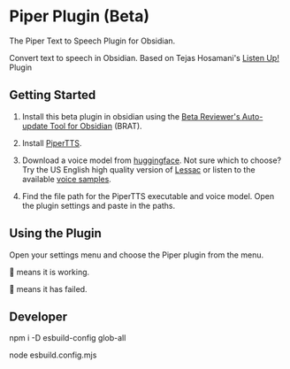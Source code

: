 # Piper Plugin (Beta)
The Piper Text to Speech Plugin for Obsidian.

Convert text to speech in Obsidian. Based on Tejas Hosamani's [Listen Up!](https://github.com/tejas-hosamani/obsidian-plugin-text-to-speech) Plugin


## Getting Started

1. Install this beta plugin in obsidian using the [Beta Reviewer's Auto-update Tool for Obsidian](https://github.com/TfTHacker/obsidian42-brat) (BRAT).

2. Install [PiperTTS](https://pypi.org/project/piper-tts/).

3. Download a voice model from [huggingface](https://huggingface.co/rhasspy/piper-voices/tree/main). Not sure which to choose? Try the US English high quality version of [Lessac](https://huggingface.co/rhasspy/piper-voices/tree/main/en/en_US/lessac/high) or listen to the available [voice samples](https://rhasspy.github.io/piper-samples/).

4. Find the file path for the PiperTTS executable and voice model. Open the plugin settings and paste in the paths.

## Using the Plugin

Open your settings menu and choose the Piper plugin from the menu.

💬 means it is working.

🚫 means it has failed.


## Developer

npm i -D esbuild-config glob-all

node esbuild.config.mjs

